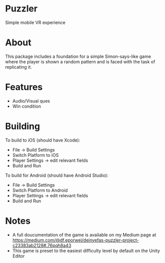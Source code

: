 # Puzzler
Simple mobile VR experience

# About 
This package includes a foundation for a simple Simon-says-like game where the player is shown a random pattern and is faced 
with the task of replicating it.

# Features
- Audio/Visual ques 
- Win condition 

# Building 
To build to iOS (should have Xcode): 
- File -> Build Settings 
- Switch Platform to iOS
- Player Settings -> edit relevant fields
- Build and Run

To build for Android (should have Android Studio): 
- File -> Build Settings 
- Switch Platform to Android 
- Player Settings -> edit relevant fields
- Build and Run

# Notes 
- A full doucumentation of the game is available on my Medium page at https://medium.com/@df.eporwei/deinyefas-puzzler-project-c23383ab2128#.76pqh8a43
- This game is preset to the easiest difficulty level by default on the Unity Editor
